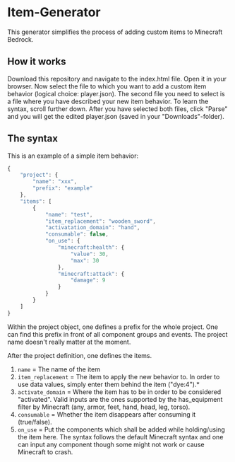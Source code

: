 # Item-Generator
This generator simplifies the process of adding custom items to Minecraft Bedrock.

## How it works
Download this repository and navigate to the index.html file. Open it in your browser. Now select the file to which you want to add a custom item behavior (logical choice: player.json). The second file you need to select is a file where you have described your new item behavior. To learn the syntax, scroll further down. After you have selected both files, click "Parse" and you will get the edited player.json (saved in your "Downloads"-folder).

## The syntax
This is an example of a simple item behavior:
```javascript
{
	"project": {
		"name": "xxx",
		"prefix": "example"
	},
	"items": [
		{
			"name": "test",
			"item_replacement": "wooden_sword",
			"activatation_domain": "hand",
			"consumable": false,
			"on_use": {
				"minecraft:health": {
					"value": 30,
					"max": 30
				},
				"minecraft:attack": {
					"damage": 9
				}
			}
		}
	]
}
```
Within the project object, one defines a prefix for the whole project. One can find this prefix in front of all component groups and events. The project name doesn't really matter at the moment.

After the project definition, one defines the items.
1. ```name``` = The name of the item  
2. ```item_replacement``` = The item to apply the new behavior to. In order to use data values, simply enter them behind the item ("dye:4").* 
3. ```activate_domain``` = Where the item has to be in order to be considered "activated". Valid inputs are the ones supported by the has_equipment filter by Minecraft (any, armor, feet, hand, head, leg, torso).  
4. ```consumable``` = Whether the item disappears after consuming it (true/false).  
5. ```on_use``` = Put the components which shall be added while holding/using the item here. The syntax follows the default Minecraft syntax and one can input any component though some might not work or cause Minecraft to crash.

